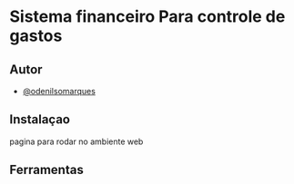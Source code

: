 
# Sistema financeiro Para controle de gastos



## Autor

- [@odenilsomarques](https://www.github.com/odenilsonmarques)


## Instalaçao

pagina para rodar no ambiente web 


    
## Ferramentas

